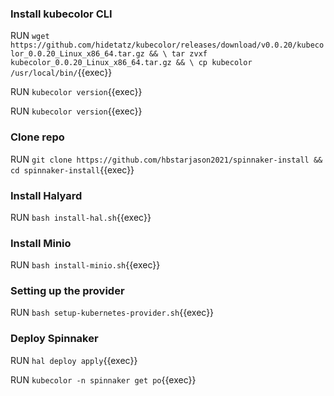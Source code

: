 ### Install kubecolor CLI

RUN `wget https://github.com/hidetatz/kubecolor/releases/download/v0.0.20/kubecolor_0.0.20_Linux_x86_64.tar.gz && \
tar zvxf kubecolor_0.0.20_Linux_x86_64.tar.gz && \
cp kubecolor /usr/local/bin/`{{exec}}

RUN `kubecolor version`{{exec}}    

RUN `kubecolor version`{{exec}}    

### Clone repo 

RUN `git clone https://github.com/hbstarjason2021/spinnaker-install && cd spinnaker-install`{{exec}}

### Install Halyard

RUN `bash install-hal.sh`{{exec}}    

### Install Minio    

RUN `bash install-minio.sh`{{exec}}      

### Setting up the provider    

RUN `bash setup-kubernetes-provider.sh`{{exec}}    

### Deploy Spinnaker   

RUN `hal deploy apply`{{exec}}     

RUN `kubecolor -n spinnaker get po`{{exec}}






